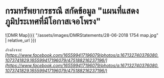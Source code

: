 ---
---

# กรมทรัพยากรธรณี สกัดข้อมูล "แผนที่แสดงภูมิประเทศที่มีโอกาสเจอโพรง"

![DMR Map]({{ "/assets/images/DMRStatements/28-06-2018 1754 map.jpg" | relative_url }})

_อ้างอิงจาก: [https://www.facebook.com/165599417196079/photos/a.167132740376080.1073741829.165599417196079/475188216237196/](https://www.facebook.com/165599417196079/photos/a.167132740376080.1073741829.165599417196079/475188216237196/)_